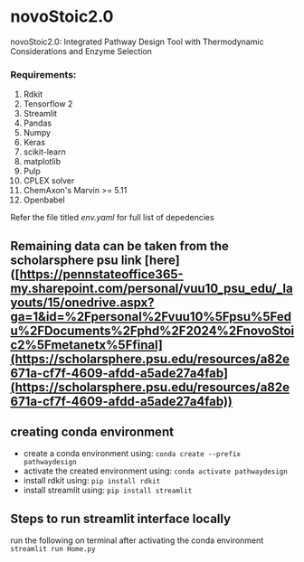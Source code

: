 # novoStoic2.0
novoStoic2.0: Integrated Pathway Design Tool with Thermodynamic Considerations and Enzyme Selection

### Requirements: 

1. Rdkit
2. Tensorflow 2
3. Streamlit
4. Pandas
5. Numpy
6. Keras
7. scikit-learn
8. matplotlib
9. Pulp
10. CPLEX solver
11. ChemAxon's Marvin >= 5.11
12. Openbabel

Refer the file titled _env.yaml_ for full list of depedencies

## Remaining data can be taken from the scholarsphere psu link [here]([https://pennstateoffice365-my.sharepoint.com/personal/vuu10_psu_edu/_layouts/15/onedrive.aspx?ga=1&id=%2Fpersonal%2Fvuu10%5Fpsu%5Fedu%2FDocuments%2Fphd%2F2024%2FnovoStoic2%5Fmetanetx%5Ffinal](https://scholarsphere.psu.edu/resources/a82e671a-cf7f-4609-afdd-a5ade27a4fab](https://scholarsphere.psu.edu/resources/a82e671a-cf7f-4609-afdd-a5ade27a4fab))

## creating conda environment
- create a conda environment using: `conda create --prefix pathwaydesign`
- activate the created environment using: `conda activate pathwaydesign`
- install rdkit using: `pip install rdkit` 
- install streamlit using: `pip install streamlit`

## Steps to run streamlit interface locally

run the following on terminal after activating the conda environment `streamlit run Home.py`
